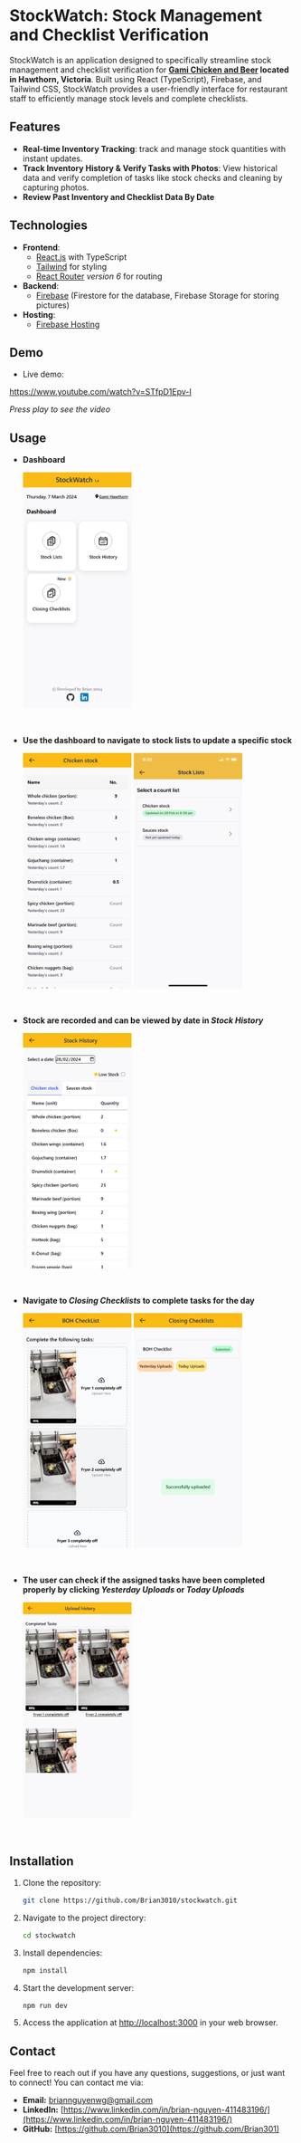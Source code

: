 # StockWatch: Stock Management and Checklist Verification

StockWatch is an application designed to specifically streamline stock management and checklist verification for **[Gami Chicken and Beer](https://www.gamichicken.com.au/restaurant/hawthorn/) located in Hawthorn, Victoria**. Built using React (TypeScript), Firebase, and Tailwind CSS, StockWatch provides a user-friendly interface for restaurant staff to efficiently manage stock levels and complete checklists.

## Features

- **Real-time Inventory Tracking**: track and manage stock quantities with instant updates.
- **Track Inventory History & Verify Tasks with Photos**: View historical data and verify completion of tasks like stock checks and cleaning by capturing photos.
- **Review Past Inventory and Checklist Data By Date**

## Technologies

- **Frontend**:
  - [React.js](https://react.dev/) with TypeScript
  - [Tailwind](https://tailwindcss.com/) for styling
  - [React Router](https://reactrouter.com/en/main) *version 6* for routing
- **Backend**:
  - [Firebase](https://firebase.google.com/) (Firestore for the database, Firebase Storage for storing pictures)
- **Hosting**:
  - [Firebase Hosting](https://firebase.google.com/docs/hosting)

## Demo

- Live demo:

<https://www.youtube.com/watch?v=STfpD1Epv-I>

*Press play to see the video*

## Usage

- **Dashboard**

    <img src="./stockWatch-images/Dashboard.png" width="40%" alt="Dashboard"/>

&nbsp;

- **Use the dashboard to navigate to stock lists to update a specific stock**

    <img src="./stockWatch-images/counting-stock.png" width="40%" alt="couting-stock"/>
    <img src="./stockWatch-images/submited-stock.PNG" width="40%" alt="submited-stock"/>

&nbsp;

- **Stock are recorded and can be viewed by date in *Stock History***

    <img src="./stockWatch-images/Record-by-date.png" width="40%" alt="record-by-date"/>

&nbsp;

- **Navigate to *Closing Checklists* to complete tasks for the day**

    <img src="./stockWatch-images/tasklist.png" width="40%" alt="tasklist"/>
    <img src="./stockWatch-images/submited-tasks.png" width="40%" alt="submited-tasks"/>

&nbsp;

- **The user can check if the assigned tasks have been completed properly by clicking *Yesterday Uploads* or *Today Uploads***

    <img src="./stockWatch-images/viewing_tasks.png" width="40%" alt="viewing_tasks"/>

&nbsp;

## Installation

1. Clone the repository:

   ```bash
   git clone https://github.com/Brian3010/stockwatch.git
   ```

2. Navigate to the project directory:

   ```bash
   cd stockwatch
   ```

3. Install dependencies:

   ```bash
   npm install
   ```

4. Start the development server:

   ```bash
   npm run dev
   ```

5. Access the application at [http://localhost:3000](http://localhost:3000) in your web browser.

## Contact

Feel free to reach out if you have any questions, suggestions, or just want to connect! You can contact me via:

- **Email:** [briannguyenwg@gmail.com](mailto:briannguyenwg@gmail.com)
- **LinkedIn:** [https://www.linkedin.com/in/brian-nguyen-411483196/](https://www.linkedin.com/in/brian-nguyen-411483196/)
- **GitHub:** [https://github.com/Brian3010](https://github.com/Brian301)
